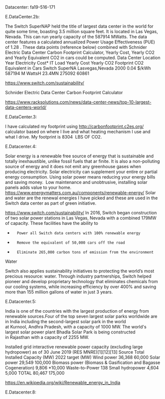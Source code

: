 Datacenter: fa19-516-171

E.DataCenter.2b:

The Switch SuperNAP held the title of largest data center in the world for quite some time, boasting 3.5 million square feet.
It is located in Las Vegas, Nevada. This can run yearly capacity of the 587914  MWatts. The data center features a calculated
annualized Power Usage Effectiveness (PUE) of 1.28 . These data points (reference below) combined with Schnider Electric Data
Center Carbon Footprint Calculator, Yearly Cost, Yearly CO2 and Yearly Equivalent CO2 in cars could be computed.
Data Center	Location	Year	Electricity Cost*	IT Load	Yearly Cost	Yearly CO2 Footprint	CO2 Equivalent in Cars
Switch SuperNA	Lasvegas,Nevada	2000	0.04 $/kWh	587194 M WattsH	23.4MN	275092	60861

https://www.switch.com/sustainability/

Schnider Electric Data Center Carbon Footprint Calculator

https://www.racksolutions.com/news/data-center-news/top-10-largest-data-centers-world/

E.DataCenter.3:

I have calculated my footprint using http://carbonfootprint.c2es.org/ calculator based on where I live and what heating
mechanism I use and what I drive.
My footprint is 8304  LBS OF CO2.


E.Datacenter.4:

Solar energy is a renewable free source of energy that is sustainable and totally inexhaustible, unlike fossil fuels that ar
finite. It is also a non-polluting source of energy and it does not emit any greenhouse gases when producing electricity.
Solar electricity can supplement your entire or partial energy consumption. Using solar power means reducing your energy bills
and saving money.  Low maintenance and unobtrusive, installing solar panels adds value to your home.
https://www.energymatters.com.au/components/renewable-energy/
Solar and water are the renewal energies I have picked and these are used in the Switch data center as part of green
initiative.

https://www.switch.com/sustainability/
In 2016, Switch began construction of two solar power stations in Las Vegas, Nevada with a combined 179MW of capacity. These
facilities have the ability to
* 		Power all Switch data centers with 100% renewable energy
* 		Remove the equivalent of 50,000 cars off the road
* 		Eliminate 265,000 carbon tons of emission from the environment

Water

Switch also applies sustainability initiatives to protecting the world’s most precious resource: water. Through industry
partnerships, Switch helped pioneer and develop proprietary technology that eliminates chemicals from our cooling systems,
while increasing efficiency by over 400% and saving more than 155 million gallons of water in just 3 years.

E.Datacenter.5:

India is one of the countries with the largest production of energy from renewable sources.Four of the top seven largest solar
parks worldwide are in India including the second-largest solar park in the world at Kurnool, Andhra Pradesh, with a capacity
of 1000 MW. The world's largest solar power plant Bhadla Solar Park is being constructed in Rajasthan with a capacity of 2255
MW.

Installed grid interactive renewable power capacity (excluding large hydropower) as of 30 June 2019 (RES MNRE)[1][12][13]
Source	Total Installed Capacity (MW)	2022 target (MW)
Wind power	36,368	60,000
Solar power	29,549	100,000
Biomass power
(Biomass & Gasification and Bagasse Cogeneration)	9,806	*10,000
Waste-to-Power	138	
Small hydropower	4,604	5,000
TOTAL	80,467	175,000

https://en.wikipedia.org/wiki/Renewable_energy_in_India


E.Datacenter.8:
